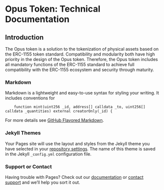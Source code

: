 # Opus Token: Technical Documentation

## Introduction
The Opus token is a solution to the tokenization of physical assets based on the ERC-1155 token standard. Compatibility and modularity both have high priority in the design of the Opus token. Therefore, the Opus token includes all mandatory functions of the ERC-1155 standard to achieve full compatibility with the ERC-1155 ecosystem and security through maturity. 

### Markdown

Markdown is a lightweight and easy-to-use syntax for styling your writing. It includes conventions for

```solidity
    function mint(uint256 _id, address[] calldata _to, uint256[] calldata _quantities) external creatorOnly(_id) {

```

For more details see [GitHub Flavored Markdown](https://guides.github.com/features/mastering-markdown/).

### Jekyll Themes

Your Pages site will use the layout and styles from the Jekyll theme you have selected in your [repository settings](https://github.com/DominiqueO/Opus/settings/pages). The name of this theme is saved in the Jekyll `_config.yml` configuration file.

### Support or Contact

Having trouble with Pages? Check out our [documentation](https://docs.github.com/categories/github-pages-basics/) or [contact support](https://support.github.com/contact) and we’ll help you sort it out.
